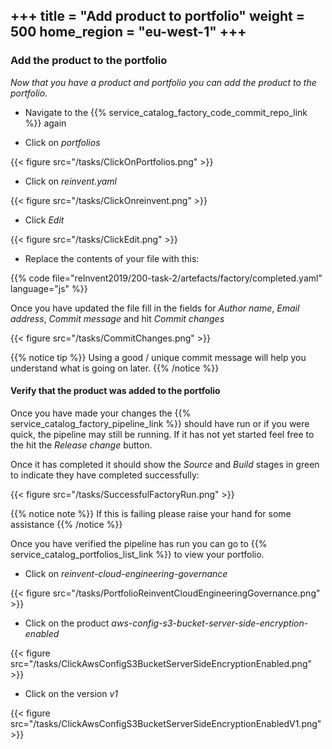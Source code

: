 +++
title = "Add product to portfolio"
weight = 500
home_region = "eu-west-1"
+++
---


### Add the product to the portfolio

_Now that you have a product and portfolio you can add the product to the portfolio._


- Navigate to the {{% service_catalog_factory_code_commit_repo_link %}} again

- Click on *portfolios*

{{< figure src="/tasks/ClickOnPortfolios.png" >}}

- Click on *reinvent.yaml*

{{< figure src="/tasks/ClickOnreinvent.png" >}}

- Click *Edit*

{{< figure src="/tasks/ClickEdit.png" >}}

- Replace the contents of your file with this:

{{% code file="reInvent2019/200-task-2/artefacts/factory/completed.yaml" language="js" %}}


Once you have updated the file fill in the fields for *Author name*, *Email address*, *Commit message* and hit 
*Commit changes*

{{< figure src="/tasks/CommitChanges.png" >}}

{{% notice tip %}}
Using a good / unique commit message will help you understand what is going on later.
{{% /notice %}}

#### Verify that the product was added to the portfolio

Once you have made your changes the {{% service_catalog_factory_pipeline_link %}} should have run or if you were quick, the pipeline
may still be running.  If it has not yet started feel free to the hit the *Release change* button.

Once it has completed it should show the *Source* and *Build* stages in green to indicate they have completed 
successfully:

{{< figure src="/tasks/SuccessfulFactoryRun.png" >}}


{{% notice note %}}
If this is failing please raise your hand for some assistance
{{% /notice %}}

Once you have verified the pipeline has run you can go to {{% service_catalog_portfolios_list_link %}} to view your
portfolio.

- Click on *reinvent-cloud-engineering-governance*

{{< figure src="/tasks/PortfolioReinventCloudEngineeringGovernance.png" >}}


- Click on the product *aws-config-s3-bucket-server-side-encryption-enabled*

{{< figure src="/tasks/ClickAwsConfigS3BucketServerSideEncryptionEnabled.png" >}}

- Click on the version *v1*

{{< figure src="/tasks/ClickAwsConfigS3BucketServerSideEncryptionEnabledV1.png" >}}
